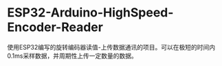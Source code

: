 # ESP32-Arduino-HighSpeed-Encoder-Reader
使用ESP32编写的旋转编码器读值-上传数据通讯的项目。可以在极短的时间内0.1ms采样数据，并周期性上传一定数量的数据。
